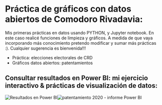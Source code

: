 # Práctica de gráficos con datos abiertos de Comodoro Rivadavia:
Mis primeras prácticas en datos usando PYTHON, y Jupyter notebook. En este caso realicé funciones de limpieza y gráficos. 
A medida de que vaya incorporando más conocimiento pretendo modificar y sumar más prácticas :).
Cualquier sugerencia es bienvenida!!! 
- Práctica: elecciones electorales de CRD
- Gráficos datos abiertos: patentamientos

## Consultar resultados en Power BI: mi ejercicio interactivo & prácticas de visualización de datos: 
![Resultados en Power BI](https://user-images.githubusercontent.com/80054717/175049542-1e00ce9a-c1e5-4abe-a3df-6e4092a62c82.png)![patentamiento 2020 - informe Power BI](https://user-images.githubusercontent.com/80054717/175057040-410a6af2-1d94-4f61-b17d-8568ac8c20d1.png)
